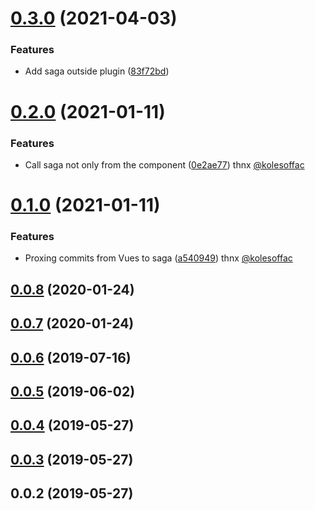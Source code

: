 # [0.3.0](https://github.com/niklv/vuex-coolstory/compare/v0.2.0...v0.3.0) (2021-04-03)


### Features

* Add saga outside plugin ([83f72bd](https://github.com/niklv/vuex-coolstory/commit/83f72bd7bbf0ae4553165a2ab1a2d2ee37c7c934))



# [0.2.0](https://github.com/niklv/vuex-coolstory/compare/v0.1.0...v0.2.0) (2021-01-11)


### Features

* Call saga not only from the component ([0e2ae77](https://github.com/niklv/vuex-coolstory/commit/0e2ae771c52d361f3097a229ac8b7b17d589d068))  thnx [@kolesoffac](https://github.com/kolesoffac)



# [0.1.0](https://github.com/niklv/vuex-coolstory/compare/v0.0.8...v0.1.0) (2021-01-11)


### Features

* Proxing commits from Vues to saga ([a540949](https://github.com/niklv/vuex-coolstory/commit/a54094963eb93f3ac4fb5fee37c9445816ce3137)) thnx [@kolesoffac](https://github.com/kolesoffac)



## [0.0.8](https://github.com/niklv/vuex-coolstory/compare/v0.0.7...v0.0.8) (2020-01-24)



## [0.0.7](https://github.com/niklv/vuex-coolstory/compare/v0.0.6...v0.0.7) (2020-01-24)



## [0.0.6](https://github.com/niklv/vuex-coolstory/compare/v0.0.5...v0.0.6) (2019-07-16)



## [0.0.5](https://github.com/niklv/vuex-coolstory/compare/v0.0.4...v0.0.5) (2019-06-02)



## [0.0.4](https://github.com/niklv/vuex-coolstory/compare/v0.0.3...v0.0.4) (2019-05-27)



## [0.0.3](https://github.com/niklv/vuex-coolstory/compare/v0.0.2...v0.0.3) (2019-05-27)



## 0.0.2 (2019-05-27)



